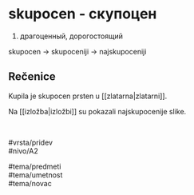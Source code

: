 # skupocen - скупоцен

1. драгоценный, дорогостоящий  

skupocen → skupoceniji → najskupoceniji  

## Rečenice

Kupila je skupocen prsten u [[zlatarna|zlatarni]].  

Na [[izložba|izložbi]] su pokazali najskupocenije slike.  

<br>

#vrsta/pridev  
#nivo/A2  

#tema/predmeti  
#tema/umetnost  
#tema/novac  
